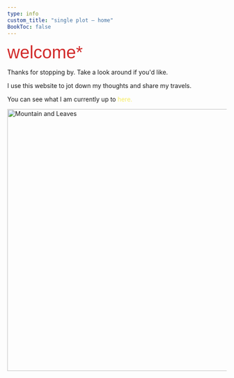 ```yaml
---
type: info
custom_title: "single plot — home"
BookToc: false
---
```


<!DOCTYPE html>
<html lang="en">
<head>
    <meta charset="UTF-8">
    <meta name="viewport" content="width=device-width, initial-scale=1.0">
    <title>Hover Reveal</title>
    <style>
        .hover-container {
            position: relative;
            display: inline-block;
            cursor: pointer; /* Change cursor on hover */
        }
        .reveal-text {
            display: none;
            position: absolute;
            top: 100%; /* Positions below the hover text */
            /* left: 0; /* Aligns with the left of the hover text */
            margin-top: 0.1em; /* Space between the texts */
            white-space: nowrap; /* Prevents the text from wrapping */
            text-align: center;
            transform: translateX(-50%);
            width: 100%;
        }
        .hover-container:hover .reveal-text {
            display: inline; /* Show the text inline on hover */
        }
    </style>
</head>
<body>
    <div class="hover-container">
        <span class="hover-text"><span style="font-family: 'AlteHaasGrotesk-Bold', sans-serif; color: #D22B2B; font-size: 40px;">welcome*</span></span>
        <span class="reveal-text"><span style="sans-serif; color: #D22B2B;"><br><br><br><br><br><br><br><br><br><br><br><br><br><br><br><br><br>* don't try to make sense of the <br>site's name, i don't know what <br>it means either</span></span>
    </div>
</body>
</html>

Thanks for stopping by. Take a look around if you'd like.

I use this website to jot down my thoughts and share my travels.

You can see what I am currently up to <a href="/posts" style="color: #F6EB61; text-decoration: none;">here.</a>

<img src="/images/la_planete_sauvage.png" alt="Mountain and Leaves" style="opacity: 1; width: 600px;"><br>